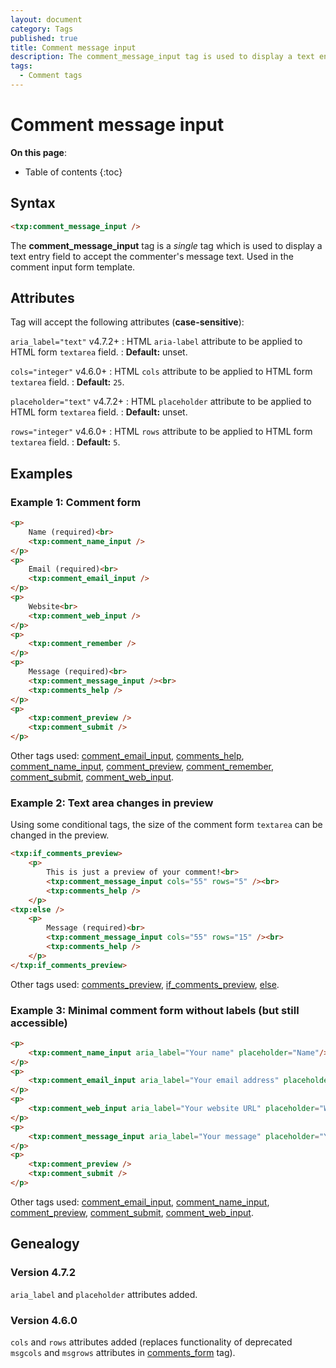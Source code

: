 ```yaml
---
layout: document
category: Tags
published: true
title: Comment message input
description: The comment_message_input tag is used to display a text entry field to accept the commenter's message text.
tags:
  - Comment tags
---
```


# Comment message input

**On this page**:

* Table of contents
{:toc}

## Syntax

~~~ html
<txp:comment_message_input />
~~~

The **comment_message_input** tag is a *single* tag which is used to display a text entry field to accept the commenter's message text. Used in the comment input form template.

## Attributes

Tag will accept the following attributes (**case-sensitive**):

`aria_label="text"` <span class="footnote warning">v4.7.2+</span>
: HTML `aria-label` attribute to be applied to HTML form `textarea` field.
: **Default:** unset.

`cols="integer"` <span class="footnote warning">v4.6.0+</span>
: HTML `cols` attribute to be applied to HTML form `textarea` field.
: **Default:** `25`.

`placeholder="text"` <span class="footnote warning">v4.7.2+</span>
: HTML `placeholder` attribute to be applied to HTML form `textarea` field.
: **Default:** unset.

`rows="integer"` <span class="footnote warning">v4.6.0+</span>
: HTML `rows` attribute to be applied to HTML form `textarea` field.
: **Default:** `5`.

## Examples

### Example 1: Comment form

~~~ html
<p>
    Name (required)<br>
    <txp:comment_name_input />
</p>
<p>
    Email (required)<br>
    <txp:comment_email_input />
</p>
<p>
    Website<br>
    <txp:comment_web_input />
</p>
<p>
    <txp:comment_remember />
</p>
<p>
    Message (required)<br>
    <txp:comment_message_input /><br>
    <txp:comments_help />
</p>
<p>
    <txp:comment_preview />
    <txp:comment_submit />
</p>
~~~

Other tags used: [comment_email_input](/tags/comment_email_input), [comments_help](/tags/comments_help), [comment_name_input](/tags/comment_name_input), [comment_preview](/tags/comment_preview), [comment_remember](/tags/comment_remember), [comment_submit](/tags/comment_submit), [comment_web_input](/tags/comment_web_input).

### Example 2: Text area changes in preview

Using some conditional tags, the size of the comment form `textarea` can be changed in the preview.

~~~ html
<txp:if_comments_preview>
    <p>
        This is just a preview of your comment!<br>
        <txp:comment_message_input cols="55" rows="5" /><br>
        <txp:comments_help />
    </p>
<txp:else />
    <p>
        Message (required)<br>
        <txp:comment_message_input cols="55" rows="15" /><br>
        <txp:comments_help />
    </p>
</txp:if_comments_preview>
~~~

Other tags used: [comments_preview](/tags/comments_preview), [if_comments_preview](/tags/if_comments_preview), [else](/tags/else).

### Example 3: Minimal comment form without labels (but still accessible)

~~~ html
<p>
    <txp:comment_name_input aria_label="Your name" placeholder="Name"/>
</p>
<p>
    <txp:comment_email_input aria_label="Your email address" placeholder="Email"/>
</p>
<p>
    <txp:comment_web_input aria_label="Your website URL" placeholder="Website (http(s)://)"/>
</p>
<p>
    <txp:comment_message_input aria_label="Your message" placeholder="Your message"/>
</p>
<p>
    <txp:comment_preview />
    <txp:comment_submit />
</p>
~~~

Other tags used: [comment_email_input](/tags/comment_email_input), [comment_name_input](/tags/comment_name_input), [comment_preview](/tags/comment_preview), [comment_submit](/tags/comment_submit), [comment_web_input](/tags/comment_web_input).

## Genealogy

### Version 4.7.2

`aria_label` and `placeholder` attributes added.

### Version 4.6.0

`cols` and `rows` attributes added (replaces functionality of deprecated `msgcols` and `msgrows` attributes in [comments_form](/tags/comments_form) tag).
